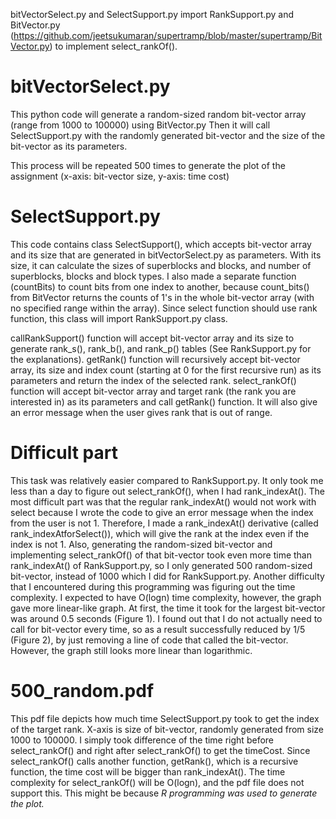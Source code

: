 bitVectorSelect.py and SelectSupport.py import RankSupport.py and BitVector.py (https://github.com/jeetsukumaran/supertramp/blob/master/supertramp/BitVector.py) to implement select_rankOf().

# bitVectorSelect.py

This python code will generate a random-sized random bit-vector array (range from 1000 to 100000) using BitVector.py Then it will call SelectSupport.py with the randomly generated bit-vector and the size of the bit-vector as its parameters.

This process will be repeated 500 times to generate the plot of the assignment (x-axis: bit-vector size, y-axis: time cost)

# SelectSupport.py

This code contains class SelectSupport(), which accepts bit-vector array and its size that are generated in bitVectorSelect.py as parameters. With its size, it can calculate the sizes of superblocks and blocks, and number of superblocks, blocks and block types. I also made a separate function (countBits) to count bits from one index to another, because count_bits() from BitVector returns the counts of 1's in the whole bit-vector array (with no specified range within the array). Since select function should use rank function, this class will import RankSupport.py class. 

callRankSupport() function will accept bit-vector array and its size to generate rank_s(), rank_b(), and rank_p() tables (See RankSupport.py for the explanations). 
getRank() function will recursively accept bit-vector array, its size and index count (starting at 0 for the first recursive run) as its parameters and return the index of the selected rank. 
select_rankOf() function will accept bit-vector array and target rank (the rank you are interested in) as its parameters and call getRank() function. It will also give an error message when the user gives rank that is out of range. 

# Difficult part

This task was relatively easier compared to RankSupport.py. It only took me less than a day to figure out select_rankOf(), when I had rank_indexAt(). The most difficult part was that the regular rank_indexAt() would not work with select because I wrote the code to give an error message when the index from the user is not 1. Therefore, I made a rank_indexAt() derivative (called rank_indexAtforSelect()), which will give the rank at the index even if the index is not 1. Also, generating the random-sized bit-vector and implementing select_rankOf() of that bit-vector took even more time than rank_indexAt() of RankSupport.py, so I only generated 500 random-sized bit-vector, instead of 1000 which I did for RankSupport.py. Another difficulty that I encountered during this programming was figuring out the time complexity. I expected to have O(logn) time complexity, however, the graph gave more linear-like graph. At first, the time it took for the largest bit-vector was around 0.5 seconds (Figure 1). I found out that I do not actually need to call for bit-vector every time, so as a result successfully reduced by 1/5 (Figure 2), by just removing a line of code that called the bit-vector. However, the graph still looks more linear than logarithmic.

# 500_random.pdf

This pdf file depicts how much time SelectSupport.py took to get the index of the target rank. X-axis is size of bit-vector, randomly generated from size 1000 to 100000. I simply took difference of the time right before select_rankOf() and right after select_rankOf() to get the timeCost. Since select_rankOf() calls another function, getRank(), which is a recursive function, the time cost will be bigger than rank_indexAt(). The time complexity for select_rankOf() will be O(logn), and the pdf file does not support this. This might be because 
*R programming was used to generate the plot.*
